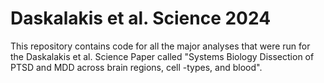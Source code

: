# Daskalakis et al. Science 2024
This repository contains code for all the major analyses that were run for the Daskalakis et al. Science Paper called 
"Systems Biology Dissection of PTSD and MDD across brain regions, cell -types, and blood".
